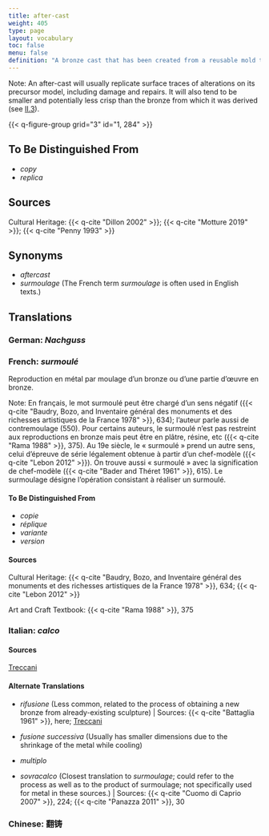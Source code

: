 ```yaml
---
title: after-cast
weight: 405
type: page
layout: vocabulary
toc: false
menu: false
definition: "A bronze cast that has been created from a reusable mold taken directly from an existing bronze. After-casts are therefore made using the indirect lost-wax process, or in some instances by sand casting."
---
```


<div class="backmatter">

Note: An after-cast will usually replicate surface traces of alterations on its precursor model, including damage and repairs. It will also tend to be smaller and potentially less crisp than the bronze from which it was derived (see [II.3](#II.3)).

</div>

{{< q-figure-group grid="3" id="1, 284" >}}

## To Be Distinguished From

- *copy*
- *replica*

## Sources

Cultural Heritage: {{< q-cite "Dillon 2002" >}}; {{< q-cite "Motture 2019" >}}; {{< q-cite "Penny 1993" >}}

## Synonyms

- *aftercast*
- *surmoulage* (The French term *surmoulage* is often used in English texts.)

## Translations

<div class="accordion">

### **German**: *Nachguss*

### **French**: *surmoulé*

Reproduction en métal par moulage d’un bronze ou d’une partie d’œuvre en bronze.

<div class="backmatter">

Note: En français, le mot surmoulé peut être chargé d’un sens négatif ({{< q-cite "Baudry, Bozo, and Inventaire général des monuments et des richesses artistiques de la France 1978" >}}, 634); l’auteur parle aussi de contremoulage (550). Pour certains auteurs, le surmoulé n’est pas restreint aux reproductions en bronze mais peut être en plâtre, résine, etc ({{< q-cite "Rama 1988" >}}, 375). Au 19e siècle, le « surmoulé » prend un autre sens, celui d’épreuve de série légalement obtenue à partir d’un chef-modèle ({{< q-cite "Lebon 2012" >}}). On trouve aussi « surmoulé » avec la signification de chef-modèle ({{< q-cite "Bader and Théret 1961" >}}, 615). Le surmoulage désigne l’opération consistant à réaliser un surmoulé.

</div>

#### To Be Distinguished From

- *copie*
- *réplique*
- *variante*
- *version*

#### Sources

Cultural Heritage: {{< q-cite "Baudry, Bozo, and Inventaire général des monuments et des richesses artistiques de la France 1978" >}}, 634; {{< q-cite "Lebon 2012" >}}

Art and Craft Textbook: {{< q-cite "Rama 1988" >}}, 375

### **Italian**: *calco*

#### Sources

[Treccani](https://www.treccani.it/vocabolario/calco/)

#### Alternate Translations

- *rifusione* (Less common, related to the process of obtaining a new bronze from already-existing sculpture) |  Sources: {{< q-cite "Battaglia 1961" >}}, here; [Treccani](http://www.treccani.it/vocabolario/rifusione/)

- *fusione successiva* (Usually has smaller dimensions due to the shrinkage of the metal while cooling)

- *multiplo*

- *sovracalco* (Closest translation to *surmoulage*; could refer to the process as well as to the product of surmoulage; not specifically used for metal in these sources.) | Sources: {{< q-cite "Cuomo di Caprio 2007" >}}, 224; {{< q-cite "Panazza 2011" >}}, 30

### **Chinese**: 翻铸

</div>
